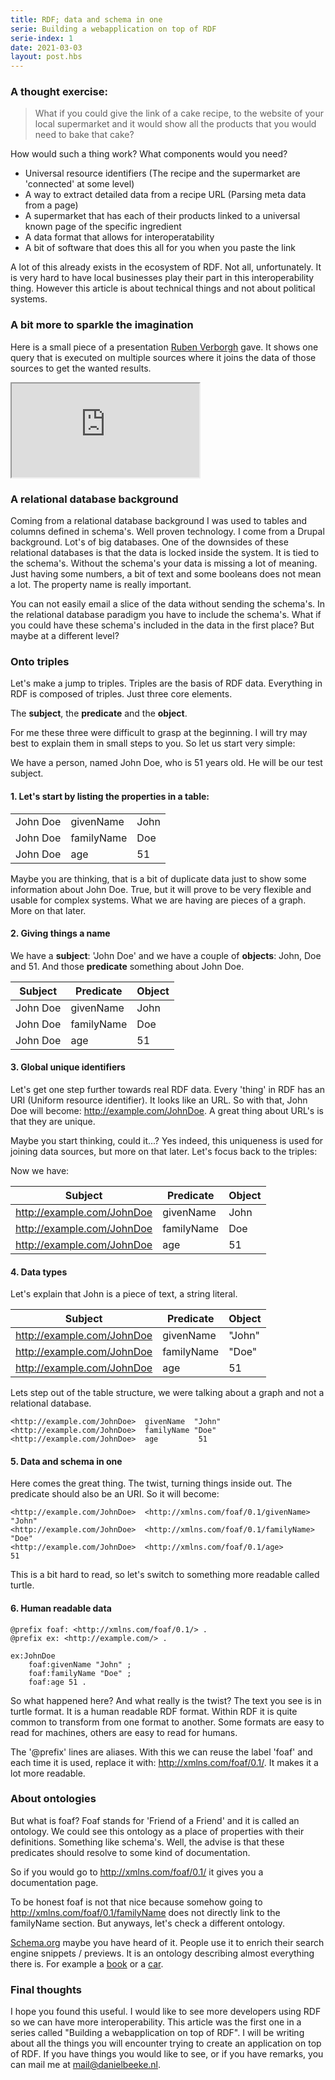 ```yaml
---
title: RDF; data and schema in one
serie: Building a webapplication on top of RDF
serie-index: 1
date: 2021-03-03
layout: post.hbs
---
```


### A thought exercise:

>  What if you could give the link of a cake recipe, to the website of your local supermarket and it would show all the products that you would need to bake that cake?

How would such a thing work? What components would you need?

- Universal resource identifiers (The recipe and the supermarket are 'connected' at some level)
- A way to extract detailed data from a recipe URL (Parsing meta data from a page)
- A supermarket that has each of their products linked to a universal known page of the specific ingredient
- A data format that allows for interoperatability
- A bit of software that does this all for you when you paste the link

A lot of this already exists in the ecosystem of RDF. Not all, unfortunately. It is very hard to have local businesses play their part in this interoperability thing. However this article is about technical things and not about political systems.

### A bit more to sparkle the imagination
Here is a small piece of a presentation [Ruben Verborgh](https://ruben.verborgh.org/) gave. It shows one query that is executed on multiple sources where it joins the data of those sources to get the wanted results.

<iframe src="https://www.youtube.com/embed/LUF7plExdv8?start=301&end=360" allowfullscreen></iframe>

### A relational database background

Coming from a relational database background I was used to tables and columns defined in schema's. Well proven technology. I come from a Drupal background. Lot's of big databases. One of the downsides of these relational databases is that the data is locked inside the system. It is tied to the schema's. Without the schema's your data is missing a lot of meaning. Just having some numbers, a bit of text and some booleans does not mean a lot. The property name is really important.

You can not easily email a slice of the data without sending the schema's. In the relational database paradigm you have to include the schema's. 
What if you could have these schema's included in the data in the first place? But maybe at a different level?

### Onto triples

Let's make a jump to triples. Triples are the basis of RDF data. Everything in RDF is composed of triples. Just three core elements. 

The __subject__, the __predicate__ and the __object__. 

For me these three were difficult to grasp at the beginning. I will try may best to explain them in small steps to you. So let us start very simple:

We have a person, named John Doe, who is 51 years old. He will be our test subject.

#### 1. Let's start by listing the properties in a table:

|                   |                   |                   |
|-------------------|-------------------|-------------------|
| John Doe          | givenName         | John              |
| John Doe          | familyName        | Doe               |
| John Doe          | age               | 51                |

Maybe you are thinking, that is a bit of duplicate data just to show some information about John Doe. True, but it will prove to be very flexible and usable for complex systems. What we are having are pieces of a graph. More on that later.

#### 2. Giving things a name
We have a __subject__: 'John Doe' and we have a couple of __objects__: John, Doe and 51. And those __predicate__ something about John Doe. 

| Subject           | Predicate         | Object            |
|-------------------|-------------------|-------------------|
| John Doe          | givenName         | John              |
| John Doe          | familyName        | Doe               |
| John Doe          | age               | 51                |

#### 3. Global unique identifiers

Let's get one step further towards real RDF data. Every 'thing' in RDF has an URI (Uniform resource identifier). It looks like an URL. So with that, John Doe will become: <http://example.com/JohnDoe>. A great thing about URL's is that they are unique. 

Maybe you start thinking, could it...? Yes indeed, this uniqueness is used for joining data sources, but more on that later. Let's focus back to the triples:

Now we have:

| Subject                       | Predicate         | Object            |
|-------------------------------|-------------------|-------------------|
| <http://example.com/JohnDoe>  | givenName         | John              |
| <http://example.com/JohnDoe>  | familyName        | Doe               |
| <http://example.com/JohnDoe>  | age               | 51                |

#### 4. Data types

Let's explain that John is a piece of text, a string literal.

| Subject                       | Predicate         | Object            |
|-------------------------------|-------------------|-------------------|
| <http://example.com/JohnDoe>  | givenName         | "John"            |
| <http://example.com/JohnDoe>  | familyName        | "Doe"             |
| <http://example.com/JohnDoe>  | age               | 51                |

Lets step out of the table structure, we were talking about a graph and not a relational database. 

```turtle
<http://example.com/JohnDoe>  givenName  "John"
<http://example.com/JohnDoe>  familyName "Doe"
<http://example.com/JohnDoe>  age         51
```

#### 5. Data and schema in one

Here comes the great thing. The twist, turning things inside out. The predicate should also be an URI. So it will become:

```turtle
<http://example.com/JohnDoe>  <http://xmlns.com/foaf/0.1/givenName>   "John"
<http://example.com/JohnDoe>  <http://xmlns.com/foaf/0.1/familyName>  "Doe"
<http://example.com/JohnDoe>  <http://xmlns.com/foaf/0.1/age>          51
```

This is a bit hard to read, so let's switch to something more readable called turtle.

#### 6. Human readable data

```turtle
@prefix foaf: <http://xmlns.com/foaf/0.1/> .
@prefix ex: <http://example.com/> .

ex:JohnDoe
	foaf:givenName "John" ;
	foaf:familyName "Doe" ;
	foaf:age 51 .
```

So what happened here? And what really is the twist? The text you see is in turtle format. It is a human readable RDF format. Within RDF it is quite common to transform from one format to another. Some formats are easy to read for machines, others are easy to read for humans.

The '@prefix' lines are aliases. With this we can reuse the label 'foaf' and each time it is used, replace it with: http://xmlns.com/foaf/0.1/. It makes it a lot more readable. 

### About ontologies

But what is foaf? Foaf stands for 'Friend of a Friend' and it is called an ontology. We could see this ontology as a place of properties with their definitions. Something like schema's. Well, the advise is that these predicates should resolve to some kind of documentation. 

So if you would go to http://xmlns.com/foaf/0.1/ it gives you a documentation page. 

To be honest foaf is not that nice because somehow going to http://xmlns.com/foaf/0.1/familyName does not directly link to the familyName section. But anyways, let's check a different ontology. 

[Schema.org](https://schema.org/) maybe you have heard of it. People use it to enrich their search engine snippets / previews. It is an ontology describing almost everything there is. For example a [book](https://schema.org/Book) or a [car](https://schema.org/Car).

### Final thoughts

I hope you found this useful. I would like to see more developers using RDF so we can have more interoperability. This article was the first one in a series called "Building a webapplication on top of RDF". I will be writing about all the things you will encounter trying to create an application on top of RDF. If you have things you would like to see, or if you have remarks, you can mail me at mail@danielbeeke.nl.